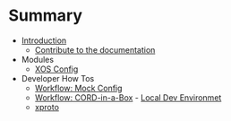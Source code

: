 # Summary

* [Introduction](README.md)
    - [Contribute to the documentation](contribute_docs.md)
* Modules
	- [XOS Config](modules/xosconfig.md)
* Developer How Tos
    - [Workflow: Mock Config](dev/workflow_mock.md)
    - [Workflow: CORD-in-a-Box](dev/workflow_ciab.md)
         	- [Local Dev Environmet](dev/local_env.md)
    - [xproto](dev/xproto.md)

